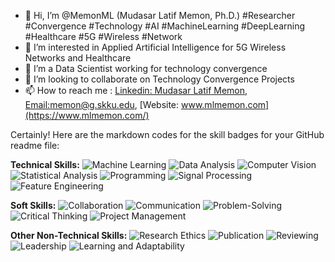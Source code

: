 - 👋 Hi, I’m @MemonML (Mudasar Latif Memon, Ph.D.) #Researcher #Convergence #Technology #AI #MachineLearning #DeepLearning #Healthcare #5G #Wireless #Network 
- 👀 I’m interested in Applied Artificial Intelligence for 5G Wireless Networks and Healthcare
- 🌱 I’m a Data Scientist working for technology convergence
- 💞️ I’m looking to collaborate on Technology Convergence Projects
- 📫 How to reach me : [Linkedin: Mudasar Latif Memon](https://www.linkedin.com/in/mudasar-latif-memon-ph-d-18957b12/), [Email:memon@g.skku.edu](memon@g.skku.edu), [Website: www.mlmemon.com](https://www.mlmemon.com/)

Certainly! Here are the markdown codes for the skill badges for your GitHub readme file:

**Technical Skills:**
![Machine Learning](https://img.shields.io/badge/Skill-Machine%20Learning-brightgreen)
![Data Analysis](https://img.shields.io/badge/Skill-Data%20Analysis-blue)
![Computer Vision](https://img.shields.io/badge/Skill-Computer%20Vision-orange)
![Statistical Analysis](https://img.shields.io/badge/Skill-Statistical%20Analysis-lightgrey)
![Programming](https://img.shields.io/badge/Skill-Programming-yellow)
![Signal Processing](https://img.shields.io/badge/Skill-Signal%20Processing-purple)
![Feature Engineering](https://img.shields.io/badge/Skill-Feature%20Engineering-red)

**Soft Skills:**
![Collaboration](https://img.shields.io/badge/Skill-Collaboration-brightgreen)
![Communication](https://img.shields.io/badge/Skill-Communication-blue)
![Problem-Solving](https://img.shields.io/badge/Skill-Problem%20Solving-orange)
![Critical Thinking](https://img.shields.io/badge/Skill-Critical%20Thinking-lightgrey)
![Project Management](https://img.shields.io/badge/Skill-Project%20Management-yellow)

**Other Non-Technical Skills:**
![Research Ethics](https://img.shields.io/badge/Skill-Research%20Ethics-brightgreen)
![Publication](https://img.shields.io/badge/Skill-Publication-blue)
![Reviewing](https://img.shields.io/badge/Skill-Reviewing-orange)
![Leadership](https://img.shields.io/badge/Skill-Leadership-lightgrey)
![Learning and Adaptability](https://img.shields.io/badge/Skill-Learning%20and%20Adaptability-yellow)


<!---
MemonML/MemonML is a ✨ special ✨ repository because its `README.md` (this file) appears on your GitHub profile.
You can click the Preview link to take a look at your changes.
---> 
